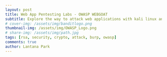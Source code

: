 ```yaml
---
layout: post
title: Web App Pentesting Labs - OWASP WEBGOAT
subtitle: Explore the way to attack web applications with kali linux and OWASP - Crypto Basics
# cover-img: /assets/img/banditlogo.png
thumbnail-img: /assets/img/OWASP_Logo.png
# share-img: /assets/img/path.jpg
tags: [rsa, security, crypto, attack, burp, owasp]
comments: true
author: Lantana Park
---
```

